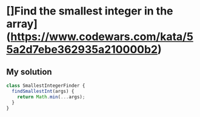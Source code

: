 # []Find the smallest integer in the array](https://www.codewars.com/kata/55a2d7ebe362935a210000b2)

## My solution

```js
class SmallestIntegerFinder {
  findSmallestInt(args) {
    return Math.min(...args);
  }
}
```
